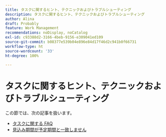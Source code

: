 ```yaml
---
title: タスクに関するヒント、テクニックおよびトラブルシューティング
description: タスクに関するヒント、テクニックおよびトラブルシューティング
author: Alina
draft: Probably
feature: Work Management
recommendations: noDisplay, noCatalog
exl-id: c93388d2-3166-4beb-9156-e309041ed109
source-git-commit: b08377e539b04e896e84d17f46d2c941b0f66731
workflow-type: ht
source-wordcount: '33'
ht-degree: 100%

---
```


# タスクに関するヒント、テクニックおよびトラブルシューティング

この節では、次の記事を扱います。

* [タスクに関する FAQ](../../../manage-work/tasks/tips-tricks-and-troubleshooting/tasks-faqs.md)
* [見込み期間が予定期間と一致しません](../../../manage-work/tasks/tips-tricks-and-troubleshooting/projected-and-planned-durations-dont-match.md)
